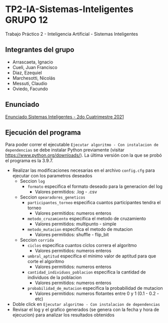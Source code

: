 # TP2-IA-Sistemas-Inteligentes GRUPO 12
Trabajo Práctico 2 - Inteligencia Artificial - Sistemas Inteligentes

## Integrantes del grupo
- Arrascaeta, Ignacio
- Cueli, Juan Francisco
- Diaz, Ezequiel
- Marchesotti, Nicolás
- Messuti, Claudio
- Oviedo, Facundo

## Enunciado
[Enunciado Sistemas Inteligentes - 2do Cuatrimestre 2021](https://drive.google.com/file/d/18Wz3wD0k8PnrjpACX-vVBbVzKHncLakK/view?usp=sharing)

## Ejecución del programa
Para poder correr el ejecutable `Ejecutar algoritmo - Con instalacion de dependencias` se debe instalar Python previamente (visitar https://www.python.org/downloads/). La última versión con la que se probó el programa es la 3.9.7.

- Realizar las modificaciones necesarias en el archivo `config.cfg` para ejecutar con los parametros deseados
  - Seccion `log`
    - `formato` especifica el formato deseado para la generacion del log
      - Valores permitidos: .log - .csv
  - Seccion `opearadores_geneticos`
    - `participantes_torneo` especifica cuantos participantes tendra el torneo
      - Valores permitidos: numeros enteros
    - `metodo_cruzamiento` especifica el metodo de cruzamiento
      - Valores permitidos: multipunto - simple
    - `metodo_mutacion` especifica el metodo de mutacion
      - Valores permitidos: shuffle - flip_bit
  - Seccion `corrida`
    - `ciclos` especifica cuantos ciclos correra el algoritmo
      - Valores permitidos: numeros enteros
    - `umbral_aptitud` especifica el minimo valor de aptitud para que corte el algoritmo
      - Valores permitidos: numeros enteros
    - `cantidad_individuos_poblacion` especifica la cantidad de individuos de la poblacion
      - Valores permitidos: numeros enteros
    - `probabilidad_de_mutacion` especifica la probabilidad de mutacion
      - Valores permitidos: numeros flotantes entre 0 y 1 (0.1 - 0.2 - etc) 
- Doble click en `Ejecutar algoritmo - Con instalacion de dependencias`
- Revisar el log y el grafico generados (se genera con la fecha y hora de ejecucion) para analizar los resultados obtenidos
